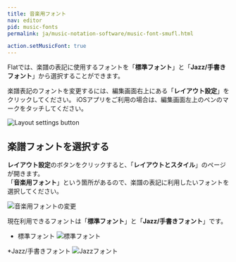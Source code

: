 ```yaml
---
title: 音楽用フォント
nav: editor
pid: music-fonts
permalink: ja/music-notation-software/music-font-smufl.html

action.setMusicFont: true
---
```


Flatでは、楽譜の表記に使用するフォントを「**標準フォント**」と「**Jazz/手書きフォント**」から選択することができます。

楽譜表記のフォントを変更するには、編集画面右上にある「**レイアウト設定**」をクリックしてください。
iOSアプリをご利用の場合は、編集画面左上のペンのマークをタッチしてください。

![Layout settings button](/help/assets/img/editor/toolbar-print-layout.png)

## 楽譜フォントを選択する

 **レイアウト設定**のボタンをクリックすると、「**レイアウトとスタイル**」のページが開きます。
 <br>「**音楽用フォント**」という箇所があるので、楽譜の表記に利用したいフォントを選択してください。

![音楽用フォントの変更](/help/assets/img/editor-ja/music-font.gif)

現在利用できるフォントは「**標準フォント**」と「**Jazz/手書きフォント**」です。
* 標準フォント
![標準フォント](/help/assets/img/editor-ja/classic-font.png)

*Jazz/手書きフォント
![Jazzフォント](/help/assets/img/editor-ja/jazz-font.png)
